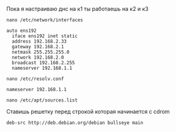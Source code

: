 Пока я настраиваю днс на к1 ты работаешь на к2 и к3

```
nano /etc/network/interfaces
```
```
auto ens192
  iface ens192 inet static
  address 192.168.2.33
  gateway 192.168.2.1
  netmask 255.255.255.0
  network 192.168.2.0
  broadcast 192.168.2.255
  nameserver 192.168.1.1
```
```
nano /etc/resolv.conf
```
```
nameserver 192.168.1.1
```
```
nano /etc/apt/sources.list
```
Ставишь решетку перед строкой которая начинается с cdrom
```deb http://deb.debian.org/debian bullseye main
deb-src http://deb.debian.org/debian bullseye main
```
